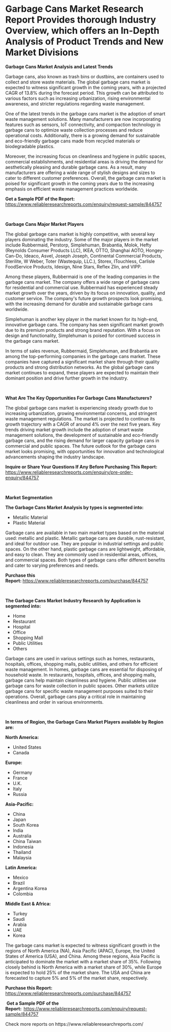 <p><h1>Garbage Cans Market Research Report Provides thorough Industry Overview, which offers an In-Depth Analysis of Product Trends and New Market Divisions</h1></p><p><strong>Garbage Cans Market Analysis and Latest Trends</strong></p>
<p><p>Garbage cans, also known as trash bins or dustbins, are containers used to collect and store waste materials. The global garbage cans market is expected to witness significant growth in the coming years, with a projected CAGR of 13.8% during the forecast period. This growth can be attributed to various factors such as increasing urbanization, rising environmental awareness, and stricter regulations regarding waste management.</p><p>One of the latest trends in the garbage cans market is the adoption of smart waste management solutions. Many manufacturers are now incorporating features such as sensors, IoT connectivity, and compaction technology in garbage cans to optimize waste collection processes and reduce operational costs. Additionally, there is a growing demand for sustainable and eco-friendly garbage cans made from recycled materials or biodegradable plastics.</p><p>Moreover, the increasing focus on cleanliness and hygiene in public spaces, commercial establishments, and residential areas is driving the demand for aesthetically pleasing and durable garbage cans. As a result, many manufacturers are offering a wide range of stylish designs and sizes to cater to different customer preferences. Overall, the garbage cans market is poised for significant growth in the coming years due to the increasing emphasis on efficient waste management practices worldwide.</p></p>
<p><strong>Get a Sample PDF of the Report:&nbsp;</strong> <a href="https://www.reliableresearchreports.com/enquiry/request-sample/844757">https://www.reliableresearchreports.com/enquiry/request-sample/844757</a></p>
<p>&nbsp;</p>
<p><strong>Garbage Cans Major Market Players</strong></p>
<p><p>The global garbage cans market is highly competitive, with several key players dominating the industry. Some of the major players in the market include Rubbermaid, Perstorp, Simplehuman, Brabantia, Molok, Hefty (Reynolds Consumer Products LLC), IKEA, OTTO, Shanghai AOTO, Hongey-Can-Do, Ideaco, Asvel, Joseph Joseph, Continental Commercial Products, Sterilite, W Weber, Toter (Wastequip, LLC.), Storex, ITouchless, Carlisle FoodService Products, Idesign, Nine Stars, Reflex Zlin, and VIPP.</p><p>Among these players, Rubbermaid is one of the leading companies in the garbage cans market. The company offers a wide range of garbage cans for residential and commercial use. Rubbermaid has experienced steady market growth over the years, driven by its focus on innovation, quality, and customer service. The company's future growth prospects look promising, with the increasing demand for durable and sustainable garbage cans worldwide.</p><p>Simplehuman is another key player in the market known for its high-end, innovative garbage cans. The company has seen significant market growth due to its premium products and strong brand reputation. With a focus on design and functionality, Simplehuman is poised for continued success in the garbage cans market.</p><p>In terms of sales revenue, Rubbermaid, Simplehuman, and Brabantia are among the top-performing companies in the garbage cans market. These companies have captured a significant market share through their quality products and strong distribution networks. As the global garbage cans market continues to expand, these players are expected to maintain their dominant position and drive further growth in the industry.</p></p>
<p>&nbsp;</p>
<p><strong>What Are The Key Opportunities For Garbage Cans Manufacturers?</strong></p>
<p><p>The global garbage cans market is experiencing steady growth due to increasing urbanization, growing environmental concerns, and stringent waste management regulations. The market is projected to continue its growth trajectory with a CAGR of around 4% over the next five years. Key trends driving market growth include the adoption of smart waste management solutions, the development of sustainable and eco-friendly garbage cans, and the rising demand for larger capacity garbage cans in commercial and public spaces. The future outlook for the garbage cans market looks promising, with opportunities for innovation and technological advancements shaping the industry landscape.</p></p>
<p><strong>Inquire or Share Your Questions If Any Before Purchasing This Report:</strong> <a href="https://www.reliableresearchreports.com/enquiry/pre-order-enquiry/844757">https://www.reliableresearchreports.com/enquiry/pre-order-enquiry/844757</a></p>
<p>&nbsp;</p>
<p><strong>Market Segmentation</strong></p>
<p><strong>The Garbage Cans Market Analysis by types is segmented into:</strong></p>
<p><ul><li>Metallic Material</li><li>Plastic Material</li></ul></p>
<p><p>Garbage cans are available in two main market types based on the material used: metallic and plastic. Metallic garbage cans are durable, rust-resistant, and ideal for outdoor use. They are popular in industrial settings and public spaces. On the other hand, plastic garbage cans are lightweight, affordable, and easy to clean. They are commonly used in residential areas, offices, and commercial spaces. Both types of garbage cans offer different benefits and cater to varying preferences and needs.</p></p>
<p><strong>Purchase this Report:&nbsp;</strong><a href="https://www.reliableresearchreports.com/purchase/844757">https://www.reliableresearchreports.com/purchase/844757</a></p>
<p>&nbsp;</p>
<p><strong>The Garbage Cans Market Industry Research by Application is segmented into:</strong></p>
<p><ul><li>Home</li><li>Restaurant</li><li>Hospital</li><li>Office</li><li>Shopping Mall</li><li>Public Utilities</li><li>Others</li></ul></p>
<p><p>Garbage cans are used in various settings such as homes, restaurants, hospitals, offices, shopping malls, public utilities, and others for efficient waste management. In homes, garbage cans are essential for disposing of household waste. In restaurants, hospitals, offices, and shopping malls, garbage cans help maintain cleanliness and hygiene. Public utilities use garbage cans for waste collection in public spaces. Other markets utilize garbage cans for specific waste management purposes suited to their operations. Overall, garbage cans play a critical role in maintaining cleanliness and order in various environments.</p></p>
<p>&nbsp;</p>
<p><strong>In terms of Region, the Garbage Cans Market Players available by Region are:</strong></p>
<p>
    <p> <strong> North America: </strong>
        <ul>
            <li>United States</li>
            <li>Canada</li>
        </ul>
        </p> 
    <p> <strong> Europe: </strong>
        <ul>
            <li>Germany</li>
            <li>France</li>
            <li>U.K.</li>
            <li>Italy</li>
            <li>Russia</li>
        </ul>
        </p> 
    <p> <strong> Asia-Pacific: </strong>
        <ul>
            <li>China</li>
            <li>Japan</li>
            <li>South Korea</li>
            <li>India</li>
            <li>Australia</li>
            <li>China Taiwan</li>
            <li>Indonesia</li>
            <li>Thailand</li>
            <li>Malaysia</li>
        </ul>
        </p> 
    <p> <strong> Latin America: </strong>
        <ul>
            <li>Mexico</li>
            <li>Brazil</li>
            <li>Argentina Korea</li>
            <li>Colombia</li>
        </ul>
        </p> 
    <p> <strong> Middle East & Africa: </strong>
        <ul>
            <li>Turkey</li>
            <li>Saudi</li>
            <li>Arabia</li>
            <li>UAE</li>
            <li>Korea</li>
        </ul>
    </p>
    </p>
<p><p>The garbage cans market is expected to witness significant growth in the regions of North America (NA), Asia Pacific (APAC), Europe, the United States of America (USA), and China. Among these regions, Asia Pacific is anticipated to dominate the market with a market share of 35%. Following closely behind is North America with a market share of 30%, while Europe is expected to hold 25% of the market share. The USA and China are forecasted to capture 5% and 5% of the market share, respectively.</p></p>
<p><strong>Purchase this Report: </strong><a href="https://www.reliableresearchreports.com/purchase/844757">https://www.reliableresearchreports.com/purchase/844757</a></p>
<p>&nbsp;<strong>Get a Sample PDF of the Report:&nbsp;&nbsp;</strong><a href="https://www.reliableresearchreports.com/enquiry/request-sample/844757">https://www.reliableresearchreports.com/enquiry/request-sample/844757</a></p>
<p><strong></strong></p>
<p>Check more reports on https://www.reliableresearchreports.com/</p>
